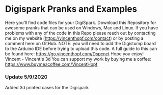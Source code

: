 # Digispark Pranks and Examples
Here you'll find code files for your DigiSpark.
Download this Repository for awesome pranks that can be used on Windows, Mac and Linux.
If you have problems with any of the code in this Repo please reach out by contacting me on my website (https://vincenthopf.com/contact) or by posting a comment here on GitHub.
NOTE: you will need to add the Digistump board to the Arduino IDE before trying to upload this code. A full guide to this can be found here: https://go.vincenthopf.com/Dspcnct
Hope you enjoy!
Vincent - Vincent's 3d
You can support my work by buying me a coffee: https://www.buymeacoffee.com/VincentHopf

### Update 5/9/2020
Added 3d printed cases for the Digispark
